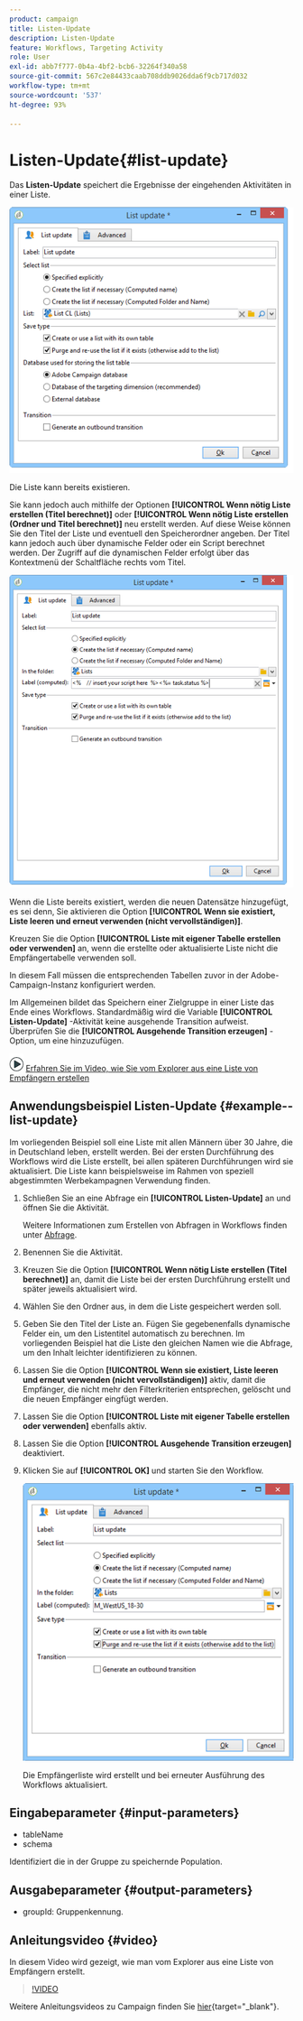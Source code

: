 ```yaml
---
product: campaign
title: Listen-Update
description: Listen-Update
feature: Workflows, Targeting Activity
role: User
exl-id: abb7f777-0b4a-4bf2-bcb6-32264f340a58
source-git-commit: 567c2e84433caab708ddb9026dda6f9cb717d032
workflow-type: tm+mt
source-wordcount: '537'
ht-degree: 93%

---
```


# Listen-Update{#list-update}



Das **Listen-Update** speichert die Ergebnisse der eingehenden Aktivitäten in einer Liste.

![](assets/s_user_segmentation_update_group.png)

Die Liste kann bereits existieren.

Sie kann jedoch auch mithilfe der Optionen **[!UICONTROL Wenn nötig Liste erstellen (Titel berechnet)]** oder **[!UICONTROL Wenn nötig Liste erstellen (Ordner und Titel berechnet)]** neu erstellt werden. Auf diese Weise können Sie den Titel der Liste und eventuell den Speicherordner angeben. Der Titel kann jedoch auch über dynamische Felder oder ein Script berechnet werden. Der Zugriff auf die dynamischen Felder erfolgt über das Kontextmenü der Schaltfläche rechts vom Titel.

![](assets/s_user_segmentation_update_list_calc.png)

Wenn die Liste bereits existiert, werden die neuen Datensätze hinzugefügt, es sei denn, Sie aktivieren die Option **[!UICONTROL Wenn sie existiert, Liste leeren und erneut verwenden (nicht vervollständigen)]**.

Kreuzen Sie die Option **[!UICONTROL Liste mit eigener Tabelle erstellen oder verwenden]** an, wenn die erstellte oder aktualisierte Liste nicht die Empfängertabelle verwenden soll.

In diesem Fall müssen die entsprechenden Tabellen zuvor in der Adobe-Campaign-Instanz konfiguriert werden.

Im Allgemeinen bildet das Speichern einer Zielgruppe in einer Liste das Ende eines Workflows. Standardmäßig wird die Variable **[!UICONTROL Listen-Update]** -Aktivität keine ausgehende Transition aufweist. Überprüfen Sie die **[!UICONTROL Ausgehende Transition erzeugen]** -Option, um eine hinzuzufügen.

![](assets/do-not-localize/how-to-video.png) [Erfahren Sie im Video, wie Sie vom Explorer aus eine Liste von Empfängern erstellen](#video)

## Anwendungsbeispiel Listen-Update {#example--list-update}

Im vorliegenden Beispiel soll eine Liste mit allen Männern über 30 Jahre, die in Deutschland leben, erstellt werden. Bei der ersten Durchführung des Workflows wird die Liste erstellt, bei allen späteren Durchführungen wird sie aktualisiert. Die Liste kann beispielsweise im Rahmen von speziell abgestimmten Werbekampagnen Verwendung finden.

1. Schließen Sie an eine Abfrage ein **[!UICONTROL Listen-Update]** an und öffnen Sie die Aktivität.

   Weitere Informationen zum Erstellen von Abfragen in Workflows finden unter [Abfrage](query.md).

1. Benennen Sie die Aktivität.
1. Kreuzen Sie die Option **[!UICONTROL Wenn nötig Liste erstellen (Titel berechnet)]** an, damit die Liste bei der ersten Durchführung erstellt und später jeweils aktualisiert wird.
1. Wählen Sie den Ordner aus, in dem die Liste gespeichert werden soll.
1. Geben Sie den Titel der Liste an. Fügen Sie gegebenenfalls dynamische Felder ein, um den Listentitel automatisch zu berechnen. Im vorliegenden Beispiel hat die Liste den gleichen Namen wie die Abfrage, um den Inhalt leichter identifizieren zu können.
1. Lassen Sie die Option **[!UICONTROL Wenn sie existiert, Liste leeren und erneut verwenden (nicht vervollständigen)]** aktiv, damit die Empfänger, die nicht mehr den Filterkriterien entsprechen, gelöscht und die neuen Empfänger eingfügt werden.
1. Lassen Sie die Option **[!UICONTROL Liste mit eigener Tabelle erstellen oder verwenden]** ebenfalls aktiv.
1. Lassen Sie die Option **[!UICONTROL Ausgehende Transition erzeugen]** deaktiviert.
1. Klicken Sie auf **[!UICONTROL OK]** und starten Sie den Workflow.

   ![](assets/s_user_segmentation_update_list_calc_example.png)

   Die Empfängerliste wird erstellt und bei erneuter Ausführung des Workflows aktualisiert.

## Eingabeparameter {#input-parameters}

* tableName
* schema

Identifiziert die in der Gruppe zu speichernde Population.

## Ausgabeparameter {#output-parameters}

* groupId: Gruppenkennung.

## Anleitungsvideo {#video}

In diesem Video wird gezeigt, wie man vom Explorer aus eine Liste von Empfängern erstellt.

>[!VIDEO](https://video.tv.adobe.com/v/25602/quality=12)

Weitere Anleitungsvideos zu Campaign finden Sie [hier](https://experienceleague.adobe.com/docs/campaign-learn/tutorials/getting-started/introduction-to-adobe-campaign.html?lang=de){target="_blank"}.